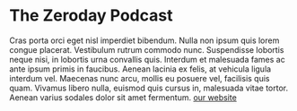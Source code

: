 # The Zeroday Podcast

Cras porta orci eget nisl imperdiet bibendum. Nulla non ipsum quis lorem congue placerat. Vestibulum rutrum commodo nunc. Suspendisse lobortis neque nisi, in lobortis urna convallis quis. Interdum et malesuada fames ac ante ipsum primis in faucibus. Aenean lacinia ex felis, at vehicula ligula interdum vel. Maecenas nunc arcu, mollis eu posuere vel, facilisis quis quam. Vivamus libero nulla, euismod quis cursus in, malesuada vitae tortor. Aenean varius sodales dolor sit amet fermentum. <a href="https://zeroday.substack.com/">our website
